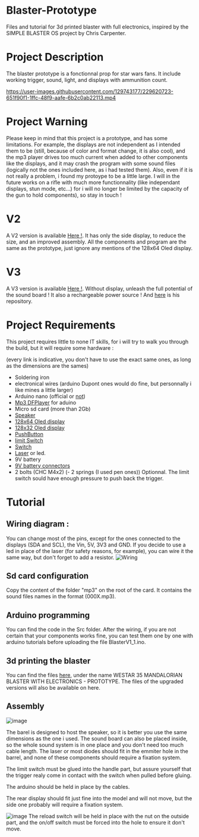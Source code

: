 # Blaster-Prototype
Files and tutorial for 3d printed blaster with full electronics, inspired by the SIMPLE BLASTER OS project by Chris Carpenter.

# Project Description
The blaster prototype is a fonctionnal prop for star wars fans. It include working trigger, sound, light, and displays with ammunition count.

https://user-images.githubusercontent.com/129743177/229620723-651f90f1-1ffc-48f9-aafe-6b2c0ab22113.mp4

# Project Warning 
Please keep in mind that this project is a prototype, and has some limitations. For example, the displays are not independent as I intended them to be (still, because of color and format change, it is also cool), and the mp3 player drives too much current when added to other components like the displays, and it may crash the program with some sound files (logically not the ones included here, as i had tested them).
Also, even if it is not really a problem, i found my protoype to be a little large.
I will in the future works on a rifle with much more functionnality (like independant displays, stun mode, etc...) for i will no longer be limited by the capacity of the gun to hold components), so stay in touch !

# V2
A V2 version is available [Here !](https://cults3d.com/en/3d-model/various/westar-35-mandalorian-blaster-with-electronics-v2). 
It has only the side display, to reduce the size, and an improved assembly. All the components and program are the same as the prototype, just ignore any mentions of the 128x64 Oled display.

# V3
A V3 version is available [Here !](https://cults3d.com/en/3d-model/various/westar-35-mandalorian-blaster-with-electronics-v3). Without display, unleash the full potential of the sound board ! It also a rechargeable power source ! 
And [here](https://github.com/DreamShapr/Blaster-V3) is his repository.

# Project Requirements
This project requires little to none IT skills, for i will try to walk you through the build, but it will require some hardware :

(every link is indicative, you don't have to use the exact same ones, as long as the dimensions are the sames)

- Soldering iron
- electronical wires (arduino Dupont ones would do fine, but personnally i like mines a little larger)
- Arduino nano (official or [not](https://www.amazon.fr/s?k=arduino+nano+elegoo&__mk_fr_FR=%C3%85M%C3%85%C5%BD%C3%95%C3%91&crid=21AOODUQ6L2EV&sprefix=arduino+nano+elegoo%2Caps%2C70&ref=nb_sb_noss_1))
- [Mp3 DFPlayer](https://www.amazon.fr/AZDelivery-DFPlayer-Arduino-compris-eBook/dp/B07Z5D1TX8/ref=sr_1_3_sspa?keywords=dfplayer+mini+mp3+arduino&qid=1680517477&sprefix=dfp%2Caps%2C74&sr=8-3-spons&sp_csd=d2lkZ2V0TmFtZT1zcF9hdGY&psc=1) for aduino 
- Micro sd card (more than 2Gb)
- [Speaker](https://fr.aliexpress.com/item/32921436094.html?isdl=y&aff_fsk=_9znYgV&src=Connexity&aff_platform=aff_feeds&aff_short_key=_9znYgV&pdp_npi=2%40dis%21EUR%211.87%211.64%21%21%21%21%21%40%2166133252193%21afff&dp=16805211846515582166112021000008005&cn=318473&cv=a5930b23d6663d1663e90cd684112080)
- [128x64 Oled display](https://www.amazon.fr/SSD1306-dAffichage-Auto-Lumineuse-Compatible-Raspberry/dp/B08FD643VZ/ref=sr_1_1_sspa?__mk_fr_FR=%C3%85M%C3%85%C5%BD%C3%95%C3%91&crid=2EQB1QYQNF7EY&keywords=oled+display+arduino&qid=1680517523&sprefix=oled+display+arduino%2Caps%2C65&sr=8-1-spons&sp_csd=d2lkZ2V0TmFtZT1zcF9hdGY&psc=1)
- [128x32 Oled display](https://www.amazon.fr/Pi%C3%A8ces-Module-dAffichage-SSD1306-Couleur/dp/B08CDN5PSJ/ref=sr_1_1?__mk_fr_FR=%C3%85M%C3%85%C5%BD%C3%95%C3%91&crid=U6U3LRYQYBV5&keywords=oled+display+arduino+0.91&qid=1680517611&sprefix=oled+display+arduino+0.91%2Caps%2C66&sr=8-1)
- [PushButton](https://www.amazon.fr/Ytian-Bouton-Momentan%C3%A9s-Poussoir-Interrupteur/dp/B07C845S2Q/ref=sr_1_22?__mk_fr_FR=%C3%85M%C3%85%C5%BD%C3%95%C3%91&crid=32O9IRXOQR8O5&keywords=bouton+poussoir+2a+2+broches&qid=1680521309&sprefix=bouton+poussir+2a+2broche%2Caps%2C75&sr=8-22)
- [limit Switch](https://www.amazon.fr/UKCOCO-interrupteur-commutateur-bouton-poussoir-momentan%C3%A9/dp/B07MDJZJG5/ref=sr_1_6?keywords=bouton+fin+de+course&qid=1680521338&sprefix=boton+fin+de+co%2Caps%2C73&sr=8-6)
- [Switch](https://www.amazon.fr/Youmile-interrupteurs-glissi%C3%A8re-verticaux-interrupteur/dp/B08SM2HHNR/ref=sr_1_12?__mk_fr_FR=%C3%85M%C3%85%C5%BD%C3%95%C3%91&crid=HISOVMCE42Q9&keywords=interrupteur%2Barduino&qid=1680521400&sprefix=inerrupteur%2Barduino%2Caps%2C72&sr=8-12&th=1)
- [Laser](https://www.amazon.fr/RUNCCI-YUN-Photor%C3%A9sistance-R%C3%A9sistance-D%C3%A9pendant-Lumi%C3%A8re/dp/B08N1F5YBG/ref=sr_1_2_sspa?adgrpid=1353499750845157&hvadid=84594162209376&hvbmt=be&hvdev=c&hvlocphy=126407&hvnetw=o&hvqmt=e&hvtargid=kwd-84594261404324%3Aloc-66&hydadcr=27708_2269046&keywords=arduino+laser&qid=1680522013&sr=8-2-spons&sp_csd=d2lkZ2V0TmFtZT1zcF9hdGY&psc=1) or led.
- 9V battery
- [9V battery connectors](https://www.amazon.fr/Connecteur-Coupleur-Branchement-Raccordement-Clips/dp/B00JW80Y8O/ref=asc_df_B00JW80Y8O?tag=bingshoppin0f-21&linkCode=df0&hvadid=80608002580871&hvnetw=o&hvqmt=e&hvbmt=be&hvdev=c&hvlocint=&hvlocphy=&hvtargid=pla-4584207577903478&psc=1)
- 2 bolts (CHC M4x2)
(- 2 springs (I used pen ones)) Optionnal. The limit switch sould have enough pressure to push back the trigger.


# Tutorial

## Wiring diagram : 
You can change most of the pins, except for the ones connected to the displays (SDA and SCL), the Vin, 5V, 3V3 and GND.
If you decide to use a led in place of the laser (for safety reasons, for example), you can wire it the same way, but don't forget to add a resistor.
![Wiring](https://user-images.githubusercontent.com/129743177/229611605-f5bdc5fa-e650-42f9-a495-9acd02763e56.PNG)

## Sd card configuration
Copy the content of the folder "mp3" on the root of the card. It contains the sound files names in the format (000X.mp3).

## Arduino programming
You can find the code in the Src folder. After the wiring, if you are not certain that your components works fine, you can test them one by one with arduino tutorials before uploading the file BlasterV1_1.ino.

## 3d printing the blaster
You can find the files [here](https://cults3d.com/en/users/DreamShapr/creations), under the name WESTAR 35 MANDALORIAN BLASTER WITH ELECTRONICS - PROTOTYPE. The files of the upgraded versions will also be available on here.

## Assembly
![image](https://user-images.githubusercontent.com/129743177/229726136-8372d5de-3b97-41a5-a612-53b8617c9bd9.png)

The barel is designed to host the speaker, so it is better you use the same dimensions as the one i used. The sound board can also be placed inside, so the whole sound system is in one place and you don't need too much cable length. The laser or most diodes should fit in the emmiter hole in the barrel, and none of these components should require a fixation system.

The limit switch must be glued into the handle part, but assure yourself that the trigger realy come in contact with the switch when pulled before gluing.

The arduino should be held in place by the cables.

The rear display should fit just fine into the model and will not move, but the side one probably will require a fixation system.

![image](https://user-images.githubusercontent.com/129743177/229728396-96cde61c-2e96-4fb3-b735-d9a8435f3f1f.png)
The reload switch will be held in place with the nut on the outside part, and the on/off switch must be forced into the hole to ensure it don't move.


